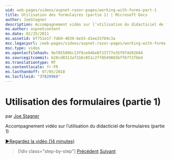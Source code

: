 ```yaml
---
uid: web-pages/videos/aspnet-razor-pages/working-with-forms-part-1
title: Utilisation des formulaires (partie 1) | Microsoft Docs
author: JoeStagner
description: Accompagnement vidéo sur l’utilisation du didacticiel de formulaires (partie 1)
ms.author: aspnetcontent
ms.date: 02/25/2011
ms.assetid: bf751e1f-7db9-4039-be55-d1ee33769c3a
msc.legacyurl: /web-pages/videos/aspnet-razor-pages/working-with-forms-part-1
msc.type: video
ms.openlocfilehash: 9ef85589bc13f9ce94be0f23777e35f974d92684
ms.sourcegitcommit: b28cd0313af316c051c2ff8549865bff67f2fbb4
ms.translationtype: MT
ms.contentlocale: fr-FR
ms.lasthandoff: 07/05/2018
ms.locfileid: "37829968"
---
```

<a name="working-with-forms-part-1"></a>Utilisation des formulaires (partie 1)
====================
par [Joe Stagner](https://github.com/JoeStagner)

Accompagnement vidéo sur l’utilisation du didacticiel de formulaires (partie 1)

[&#9654;Regardez la vidéo (14 minutes)](https://channel9.msdn.com/Blogs/ASP-NET-Site-Videos/working-with-forms-part-1)

> [!div class="step-by-step"]
> [Précédent](creating-a-consistent-look-part-2.md)
> [Suivant](working-with-forms-part-2.md)
